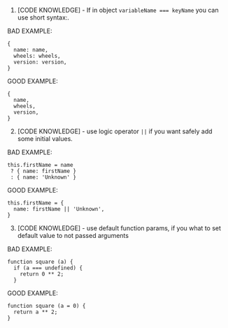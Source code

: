 1. [CODE KNOWLEDGE] - If in object `variableName === keyName` you can use short syntax:.

BAD EXAMPLE: 
```
{
  name: name,
  wheels: wheels,
  version: version,
}
```

GOOD EXAMPLE:
```
{
  name,
  wheels,
  version,
}
```

2. [CODE KNOWLEDGE] - use logic operator `||` if you want safely add some initial values.

BAD EXAMPLE: 
```
this.firstName = name
 ? { name: firstName } 
 : { name: 'Unknown' }
```

GOOD EXAMPLE:
```
this.firstName = { 
  name: firstName || 'Unknown',
}
```

3. [CODE KNOWLEDGE] - use default function params, if you what to set default value to not passed arguments

BAD EXAMPLE: 
```
function square (a) {
  if (a === undefined) {
    return 0 ** 2;
  }
```


GOOD EXAMPLE:
```
function square (a = 0) {
  return a ** 2;
}
```
